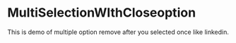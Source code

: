# MultiSelectionWIthCloseoption
This is demo of multiple option remove after you selected once like linkedin.
